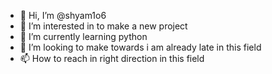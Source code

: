 - 👋 Hi, I’m @shyam1o6
- 👀 I’m interested in to make a new project 
- 🌱 I’m currently learning python 
- 💞️ I’m looking to make towards i am already late in this field
- 📫 How to reach in right direction in this field 

<!---
shyam1o6/shyam1o6 is a ✨ special ✨ repository because its `README.md` (this file) appears on your GitHub profile.
You can click the Preview link to take a look at your changes.
--->
